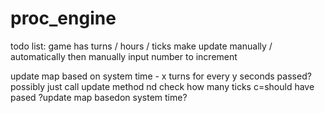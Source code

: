 # proc_engine

todo list:
game has turns / hours / ticks 
	make update manually / automatically then manually input number to 
	increment

update map based on system time - x turns for every y seconds passed?
possibly just call update method nd check how many ticks c=should have 
pased 
?update map basedon system time?

